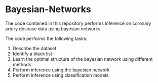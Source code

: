 # Bayesian-Networks

The code contained in this repository performs inference on coronary artery desease data using bayesian networks

The code performs the following tasks: 

1) Describe the dataset 
2) Identify a black list
3) Learn the optimal structure of the bayesian network using different methods
4) Perform inference using the bayesian network 
5) Perform inference using classification models 
